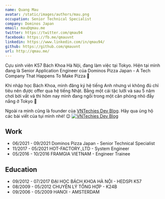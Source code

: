 ```yaml
---
name: Quang Mau
avatar: /static/images/authors/mau.png
occupation: Senior Technical Specialist
company: Dominos Japan
email: mau@qmau.me
twitter: https://twitter.com/qmau94
facebook: https://fb.me/qmauvnt
linkedin: https://www.linkedin.com/in/qmau94/
github: https://github.com/qmauvnt
url: http://qmau.me/
---
```


Cựu sinh viên K57 Bách Khoa Hà Nội, đang làm việc tại Tokyo. Hiện tại mình đang là Senior Application Engineer của Dominos Pizza Japan - A Tech Company That Happens To Make Pizza 🍕

Khi nhập học Bách Khoa, mình đăng ký hệ tiếng Anh nhưng vì không đủ chỉ tiêu nên được offer qua hệ tiếng Nhật. Bằng một cái tặc lưỡi và sau 5 năm chơi bời vất vả thì hôm nay mình đang ngồi trong một căn phòng nhỏ đầy nắng ở Tokyo 🗼

Ngoài ra mình cũng là founder của [VNTechies Dev Blog](https://vntechies.dev/). Hãy qua ủng hộ các bài viết của tụi mình nhé! 😉
<a href="https://vntechies.dev/">
![VNTechies Dev Blog](/static/images/logo.webp)
</a>

## Work

- 06/2021 - 09/2021 Dominos Pizza Japan - Senior Technical Specialist
- 11/2017 - 05/2021 HOT-FACTORY.,LTD - System Engineer
- 05/2016 - 10/2016 FRAMGIA VIETNAM - Engineer Trainee

## Education

- 09/2012 - 07/2017 ĐẠI HỌC BÁCH KHOA HÀ NỘI - HEDSPI K57
- 08/2009 - 05/2012 CHUYÊN LÝ TỔNG HỢP - K24B
- 09/2006 - 05/2009 HANOI - AMSTERDAM
